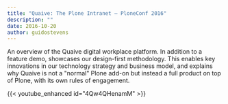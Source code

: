 ```yaml
---
title: "Quaive: The Plone Intranet — PloneConf 2016"
description: ""
date: 2016-10-20
author: guidostevens
---
```


An overview of the Quaive digital workplace platform. In addition to a feature demo, showcases our design-first methodology. This enables key innovations in our technology strategy and business model, and explains why Quaive is not a "normal" Plone add-on but instead a full product on top of Plone, with its own rules of engagement.

{{< youtube_enhanced id="4Qw4QHenamM" >}}
